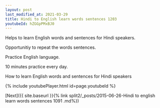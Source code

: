 ```yaml
---
layout: post
last_modified_at: 2021-03-29
title: Hindi to English learn words sentences 1203 
youtubeId: hZGGpPMxBJ0
---
```

 
 
Helps to learn English words and sentences for Hindi speakers.

Opportunitiy to repeat the words sentences. 

Practice English language. 
 
10 minutes practice every day. 
 
How to learn English words and sentences for Hindi speakers 
 
{% include youtubePlayer.html id=page.youtubeId %}
 
 
[Next]({{ site.baseurl }}{% link  split2/_posts/2015-06-26-Hindi to english learn words sentences 1091 .md%})
 
